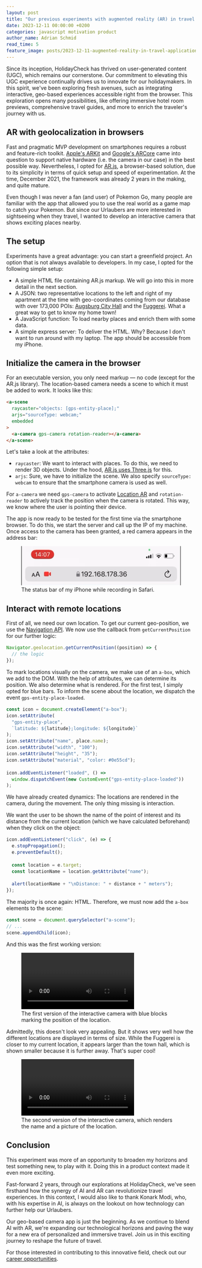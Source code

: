 ```yaml
---
layout: post
title: "Our previous experiments with augmented reality (AR) in travel applications"
date: 2023-12-11 00:00:00 +0200
categories: javascript motivation product
author_name: Adrian Schmid
read_time: 5
feature_image: posts/2023-12-11-augmented-reality-in-travel-applications/augmented-reality.jpg
---
```


Since its inception, HolidayCheck has thrived on user-generated content (UGC), which remains our cornerstone. Our commitment to elevating this UGC experience continually drives us to innovate for our holidaymakers. In this spirit, we've been exploring fresh avenues, such as integrating interactive, geo-based experiences accessible right from the browser. This exploration opens many possibilities, like offering immersive hotel room previews, comprehensive travel guides, and more to enrich the traveler's journey with us.

## AR with geolocalization in browsers

Fast and pragmatic MVP development on smartphones requires a robust and feature-rich toolkit. [Apple's ARKit](https://developer.apple.com/augmented-reality/arkit/) and [Google's ARCore](https://developers.google.com/ar?hl=en) came into question to support native hardware (i.e. the camera in our case) in the best possible way. Nevertheless, I opted for [AR.js](https://github.com/AR-js-org/AR.js), a browser-based solution, due to its simplicity in terms of quick setup and speed of experimentation. At the time, December 2021, the framework was already 2 years in the making, and quite mature.

Even though I was never a fan (and user) of Pokemon Go, many people are familiar with the app that allowed you to use the real world as a game map to catch your Pokemon. But since our Urlaubers are more interested in sightseeing when they travel, I wanted to develop an interactive camera that shows exciting places nearby.

## The setup

Experiments have a great advantage: you can start a greenfield project. An option that is not always available to developers. In my case, I opted for the following simple setup:

- A simple HTML file containing AR.js markup. We will go into this in more detail in the next section.
- A JSON: two representative locations to the left and right of my apartment at the time with geo-coordinates coming from our database with over 173,000 POIs: [Augsburg City Hall](https://www.holidaycheck.de/pi/rathaus/24e3daee-7218-3ff1-8111-613f11d0dbc4) and the [Fuggerei](https://www.holidaycheck.de/pi/fuggerei/7a9ada69-b008-31af-8361-0e12f2d62158). What a great way to get to know my home town!
- A JavaScript function: To load nearby places and enrich them with some data.
- A simple express server: To deliver the HTML. Why? Because I don't want to run around with my laptop. The app should be accessible from my iPhone.

## Initialize the camera in the browser

For an executable version, you only need markup — no code (except for the AR.js library). The location-based camera needs a scene to which it must be added to work. It looks like this:

```html
<a-scene
  raycaster="objects: [gps-entity-place];"
  arjs="sourceType: webcam;"
  embedded
>
  <a-camera gps-camera rotation-reader></a-camera>
</a-scene>
```

Let's take a look at the attributes:

- `raycaster`: We want to interact with places. To do this, we need to render 3D objects. Under the hood, [AR.js uses Three.js](https://ar-js-org.github.io/AR.js-Docs/ui-events/) for this.
- `arjs`: Sure, we have to initialize the scene. We also specify `sourceType: webcam` to ensure that the smartphone camera is used as well.

For `a-camera` we need `gps-camera` to activate [Location AR](https://ar-js-org.github.io/AR.js-Docs/location-based#camera-component-gps-new-camera-gps-projected-camera-or-gps-camera) and `rotation-reader` to actively track the position when the camera is rotated. This way, we know where the user is pointing their device.

The app is now ready to be tested for the first time via the smartphone browser. To do this, we start the server and call up the IP of my machine. Once access to the camera has been granted, a red camera appears in the address bar:

<figure>
    <img src="img/posts/2023-12-11-augmented-reality-in-travel-applications/iphone-status-bar-while-recording.png" alt="iPhone status bar while recording" class="centered" />
    <figcaption>The status bar of my iPhone while recording in Safari.</figcaption>
</figure>

## Interact with remote locations

First of all, we need our own location. To get our current geo-position, we use the [Navigation API](https://developer.mozilla.org/en-US/docs/Web/API/Navigation_API). We now use the callback from `getCurrentPosition` for our further logic:

```js
Navigator.geolocation.getCurrentPosition((position) => {
  // the logic
});
```

To mark locations visually on the camera, we make use of an `a-box`, which we add to the DOM. With the help of attributes, we can determine its position. We also determine what is rendered. For the first test, I simply opted for blue bars. To inform the scene about the location, we dispatch the event `gps-entity-place-loaded`.

```js
const icon = document.createElement("a-box");
icon.setAttribute(
  "gps-entity-place",
  `latitude: ${latitude};longitude: ${longitude}`
);
icon.setAttribute("name", place.name);
icon.setAttribute("width", "100");
icon.setAttribute("height", "35");
icon.setAttribute("material", "color: #0e55cd");

icon.addEventListener("loaded", () =>
  window.dispatchEvent(new CustomEvent("gps-entity-place-loaded"))
);
```

We have already created dynamics: The locations are rendered in the camera, during the movement. The only thing missing is interaction.

We want the user to be shown the name of the point of interest and its distance from the current location (which we have calculated beforehand) when they click on the object:

```js
icon.addEventListener("click", (e) => {
  e.stopPropagation();
  e.preventDefault();

  const location = e.target;
  const locationName = location.getAttribute("name");

  alert(locationName + "\nDistance: " + distance + " meters");
});
```

The majority is once again: HTML. Therefore, we must now add the `a-box` elements to the scene:

```js
const scene = document.querySelector("a-scene");
// ...
scene.appendChild(icon);
```

And this was the first working version:

<figure>
    <video src="https://media-cdn.holidaycheck.com/video/upload/v1702298405/videos/blog/elfarxu9nrcjkjpemvvg.mp4"></video>
    <figcaption>The first version of the interactive camera with blue blocks marking the position of the location.</figcaption>
</figure>

Admittedly, this doesn't look very appealing. But it shows very well how the different locations are displayed in terms of size. While the Fuggerei is closer to my current location, it appears larger than the town hall, which is shown smaller because it is further away. That's super cool!

<figure>
    <video src="https://media-cdn.holidaycheck.com/video/upload/v1702298408/videos/blog/yhjwymyfd2mtoh8sazn6.mp4"></video>
    <figcaption>The second version of the interactive camera, which renders the name and a picture of the location.</figcaption>
</figure>

## Conclusion

This experiment was more of an opportunity to broaden my horizons and test something new, to play with it. Doing this in a product context made it even more exciting.

Fast-forward 2 years, through our explorations at HolidayCheck, we've seen firsthand how the synergy of AI and AR can revolutionize travel experiences. In this context, I would also like to thank Konark Modi, who, with his expertise in AI, is always on the lookout on how technology can further help our Urlaubers.

Our geo-based camera app is just the beginning. As we continue to blend AI with AR, we're expanding our technological horizons and paving the way for a new era of personalized and immersive travel. Join us in this exciting journey to reshape the future of travel.

For those interested in contributing to this innovative field, check out our [career opportunities](https://holidaycheck.jobs.personio.de/?language=en).
